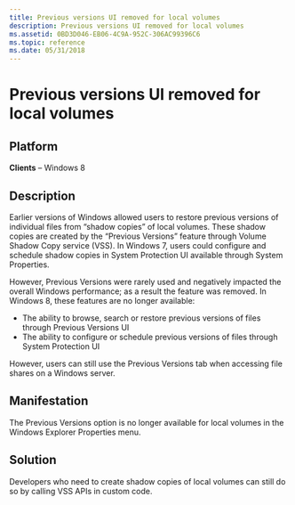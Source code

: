 ```yaml
---
title: Previous versions UI removed for local volumes
description: Previous versions UI removed for local volumes
ms.assetid: 0BD3D046-EB06-4C9A-952C-306AC99396C6
ms.topic: reference
ms.date: 05/31/2018
---
```


# Previous versions UI removed for local volumes

## Platform

**Clients** – Windows 8 


## Description

Earlier versions of Windows allowed users to restore previous versions of individual files from “shadow copies” of local volumes. These shadow copies are created by the “Previous Versions” feature through Volume Shadow Copy service (VSS). In Windows 7, users could configure and schedule shadow copies in System Protection UI available through System Properties.

However, Previous Versions were rarely used and negatively impacted the overall Windows performance; as a result the feature was removed. In Windows 8, these features are no longer available:

-   The ability to browse, search or restore previous versions of files through Previous Versions UI
-   The ability to configure or schedule previous versions of files through System Protection UI

However, users can still use the Previous Versions tab when accessing file shares on a Windows server.

## Manifestation

The Previous Versions option is no longer available for local volumes in the Windows Explorer Properties menu.

## Solution

Developers who need to create shadow copies of local volumes can still do so by calling VSS APIs in custom code.

 

 




